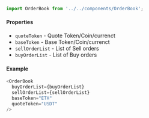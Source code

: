 ```js
import OrderBook from '../../components/OrderBook';
```

#### Properties
* `quoteToken` - Quote Token/Coin/currenct
* `baseToken` - Base Token/Coin/currenct
* `sellOrderList` - List of Sell orders
* `buyOrderList` - List of Buy orders

#### Example
```js
<OrderBook
  buyOrderList={buyOrderList}
  sellOrderList={sellOrderList}
  baseToken="ETH"
  quoteToken="USDT"
/>
```